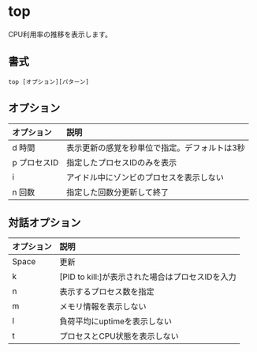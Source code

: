 # top

CPU利用率の推移を表示します。

## 書式

```
top [オプション][パターン]
```

## オプション

|オプション|説明|
|:--|:--|
|d 時間|表示更新の感覚を秒単位で指定。デフォルトは3秒|
|p プロセスID|指定したプロセスIDのみを表示|
|i|アイドル中にゾンビのプロセスを表示しない|
|n 回数|指定した回数分更新して終了|

## 対話オプション

|オプション|説明|
|:--|:--|
|Space |更新|
|k|[PID to kill:]が表示された場合はプロセスIDを入力|
|n|表示するプロセス数を指定|
|m|メモリ情報を表示しない|
|l|負荷平均にuptimeを表示しない|
|t|プロセスとCPU状態を表示しない|
